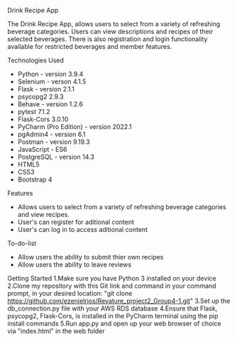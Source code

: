 
Drink Recipe App

The Drink Recipe App, allows users to select from a variety of refreshing beverage categories. Users can view descriptions and recipes of their selected beverages. There is also registration and login functionality available for restricted beverages and member features.

Technologies Used
- Python - version 3.9.4
- Selenium - verson 4.1.5
- Flask - version 2.1.1
- psycopg2 2.9.3
- Behave - version 1.2.6
- pytest 7.1.2
- Flask-Cors 3.0.10
- PyCharm (Pro Edition) - version 2022.1
- pgAdmin4 - version 6.1
- Postman - version 9.19.3
- JavaScript - ES6
- PostgreSQL - version 14.3
- HTML5
- CSS3
- Bootstrap 4

Features
- Allows users to select from a variety of refreshing beverage categories and view recipes.
- User's can register for aditional content
- User's can log in to access aditional content

To-do-list
- Allow users the ability to submit thier own recipes
- Allow users the ability to leave reviews 

Getting Started
1.Make sure you have Python 3 installed on your device
2.Clone my repository with this Git link and command in your command prompt, in your desired location: "git clone https://github.com/ezenielrios/Revature_project2_Group4-1.git"
3.Set up the db_connection.py file with your AWS RDS database
4.Ensure that Flask, psycopg2, Flask-Cors, is installed in the PyCharm terminal using the pip install commands
5.Run app.py and open up your web browser of choice via "index.html" in the web folder
